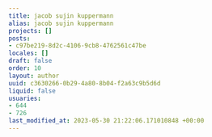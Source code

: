 ```yaml
---
title: jacob sujin kuppermann
alias: jacob sujin kuppermann
projects: []
posts:
- c97be219-8d2c-4106-9cb8-4762561c47be
locales: []
draft: false
order: 10
layout: author
uuid: c3630266-0b29-4a80-8b04-f2a63c9b5d6d
liquid: false
usuaries:
- 644
- 726
last_modified_at: 2023-05-30 21:22:06.171010848 +00:00
---
```


<p style="text-align:start"></p>